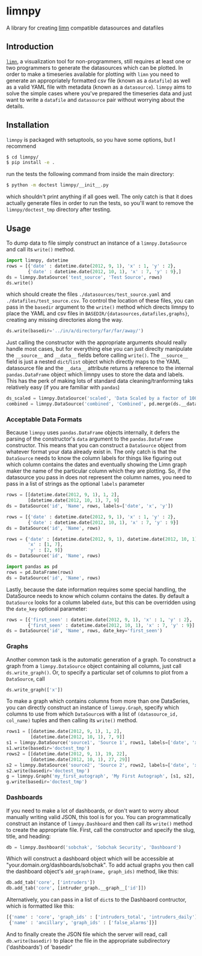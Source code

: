 limnpy
======

A library for creating [limn](https://github.com/wikimedia/limn) compatible datasources and datafiles

## Introduction

[`limn`](github.com/wikimedia/limn), a visualization tool for non-programmers, still requires at least one or two programmers
to generate the datasources which can be plotted.  In order to make a timeseries available for plotting with `limn`
you need to generate an appropriately formatted csv file (known as a `datafile`) as well as a valid YAML file with metadata
(known as a `datasource`). `limnpy` aims to solve the simple cases where you've prepared the timeseries data and
just want to write a `datafile` and `datasource` pair without worrying about the details.

## Installation

`limnpy` is packaged with setuptools, so you have some options, but I recommend

````bash
$ cd limnpy/
$ pip install -e .
````

run the tests the following command from inside the main directory:

````bash
$ python -m doctest limnpy/__init__.py
````

which shouldn't print anything if all goes well.  The only catch is that it does actually generate files in order
to run the tests, so you'll want to remove the `limnpy/doctest_tmp` directory after testing.

## Usage

To dump data to file simply construct an instance of a `limnpy.DataSource` and call its `write()` method.

````python
import limnpy, datetime
rows = [{'date' : datetime.date(2012, 9, 1), 'x' : 1, 'y' : 2},
        {'date' : datetime.date(2012, 10, 1), 'x' : 7, 'y' : 9},]
ds = limnpy.DataSource('test_source', 'Test Source', rows)
ds.write()
````
which should create the files `./datasources/test_source.yaml` and `./datafiles/test_source.csv`.  To control the location
of these files, you can pass in the `basedir` argument to the `write()` method which directs limnpy to
place the YAML and csv files in `BASEDIR/{datasources,datafiles,graphs}`, creating any missing directories along the way.

````python
ds.write(basedir='../in/a/directory/far/far/away/')
````

Just calling the constructor with the appropriate arguments should really handle most cases, 
but for everything else you can just direclty manipulate the `__source__` and `__data__` fields before calling `write()`.  The
`__source__` field is just a nested `dict`/`list` object which directly maps to the YAML datasource file
and the `__data__` attribute returns a reference to the internal `pandas.DataFrame` object which
limnpy uses to store the data and labels.  This has the perk of making lots of standard data cleaning/tranforming taks
relatively easy (if you are familiar with `pandas`)

````python
ds_scaled = limnpy.DataSource('scaled', 'Data Scaled by a factor of 1000', ds.__data__ * 1000)
combined = limnpy.DataSource('combined', 'Combined', pd.merge(ds.__data__, ds_scaled.__data__))
````

### Acceptable Data Formats
Because `limnpy` uses `pandas.DataFrame` objects internally, it defers the parsing of the constructor's `data` argument 
to the `pandas.DataFrame` constructor.  This means that you can construct a `DataSource` object from whatever
format your data already exist in.  The only catch is that the `DataSource` needs to know the column labels for things like
figuring out which column contains the dates and eventually showing the Limn graph maker the name of the particular column
which they are plotting.  So, if the datasource you pass in does not represent the column names, 
you need to pass in a list of strings as the optional `labels` parameter

````python 
rows = [[datetime.date(2012, 9, 1), 1, 2],                                                                                                                                                   
        [datetime.date(2012, 10, 1), 7, 9]
ds = DataSource('id', 'Name', rows, labels=['date', 'x', 'y'])

rows = [{'date' : datetime.date(2012, 9, 1), 'x' : 1, 'y' : 2},                                                                                                                              
        {'date' : datetime.date(2012, 10, 1), 'x' : 7, 'y' : 9}]
ds = DataSource('id', 'Name', rows)

rows = {'date' : [datetime.date(2012, 9, 1), datetime.date(2012, 10, 1)],
        'x' : [1, 7],
        'y' : [2, 9]}
ds = DataSource('id', 'Name', rows)

import pandas as pd
rows = pd.DataFrame(rows)
ds = DataSource('id', 'Name', rows)
````

Lastly, because the date information requires some special handling, the DataSource needs to know which column
contains the dates.  By default a `DataSource` looks for a column labeled `date`,  but this can be overridden using
the `date_key` optional parameter:

````python
rows = [{'first_seen' : datetime.date(2012, 9, 1), 'x' : 1, 'y' : 2},                                                                                                                              
        {'first_seen' : datetime.date(2012, 10, 1), 'x' : 7, 'y' : 9}]
ds = DataSource('id', 'Name', rows, date_key='first_seen')
````

### Graphs
Another common task is the automatic generation of a graph.  To construct a graph from a `limnpy.DataSource`
object containing all columns, just call `ds.write_graph()`.  Or, to specify a particular set of columns to
plot from a `DataSource`, call

````python
ds.write_graph(['x'])
````

To make a graph which contains columns from more than one DataSeries, you can directly construct an instance of
`limnpy.Graph`, specify which columns to use from which `DataSource`s with a list of `(datasource_id, col_name)` tuples
and then calling its `write()` method.

````python
rows1 = [[datetime.date(2012, 9, 1), 1, 2],                                                                                                                                                  
         [datetime.date(2012, 10, 1), 7, 9]]                                                                                                                                                  
s1 = limnpy.DataSource('source1', 'Source 1', rows1, labels=['date', 'x', 'y'])                                                                                                              
s1.write(basedir='doctest_tmp')                                                                                                                                                              
rows2 = [[datetime.date(2012, 9, 1), 19, 22],                                                                                                                                                
         [datetime.date(2012, 10, 1), 27, 29]]                                                                                                                                                
s2 = limnpy.DataSource('source2', 'Source 2', rows2, labels=['date', 'x', 'y'])                                                                                                              
s2.write(basedir='doctest_tmp')                                                                                                                                                              
g = limnpy.Graph('my_first_autograph', 'My First Autograph', [s1, s2], [('source1', 'x'), ('source2', 'y')])                                                                                 
g.write(basedir='doctest_tmp')                                      
````

### Dashboards
If you need to make a lot of dashboards, or don't want to worry about manually writing valid JSON, this tool is for you.  You can programmatically construct an instance of `limnpy.Dashboard` and then call its `write()` method to create the appropriate file.  First, call the constructor and specify the slug, title, and heading:

````python
db = limnpy.Dashboard('sobchak', 'Sobchak Security', 'Dashboard')
````

Which will construct a dashboard object which will be accessible at "your.domain.org/dashboards/sobchak". To add actual graphs you then call the dashboard object's `add_graph(name, graph_ids)` method, like this:

````python
db.add_tab('core', ['intruders'])
db.add_tab('core', [intruder_graph.__graph__['id']])
````

Alternatively, you can pass in a list of `dict`s to the Dashbaord contructor, which is formatted like this:

````python
[{'name' : 'core', 'graph_ids' : ['intruders_total', 'intruders_daily']},
 {'name' : 'ancillary', 'graph_ids' : ['false_alarms']}]
````

And to finally create the JSON file which the server will read, call `db.write(basedir)` to place the file in the appropriate subdirectory ('dashboards') of 'basedir'